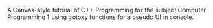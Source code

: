A Canvas-style tutorial of C++ Programming for the subject Computer Programming 1 using gotoxy functions for a pseudo UI in console.
